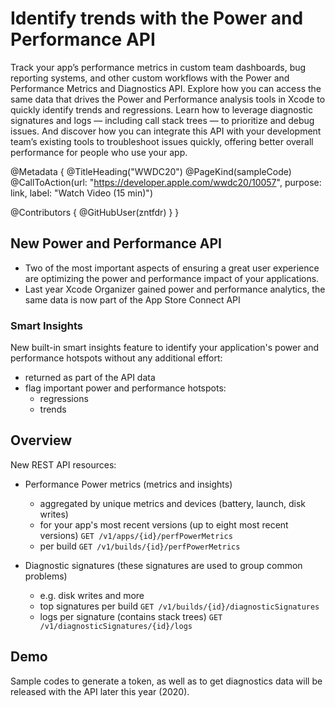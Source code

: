# Identify trends with the Power and Performance API

Track your app’s performance metrics in custom team dashboards, bug reporting systems, and other custom workflows with the Power and Performance Metrics and Diagnostics API. Explore how you can access the same data that drives the Power and Performance analysis tools in Xcode to quickly identify trends and regressions. Learn how to leverage diagnostic signatures and logs — including call stack trees — to prioritize and debug issues. And discover how you can integrate this API with your development team’s existing tools to troubleshoot issues quickly, offering better overall performance for people who use your app.

@Metadata {
   @TitleHeading("WWDC20")
   @PageKind(sampleCode)
   @CallToAction(url: "https://developer.apple.com/wwdc20/10057", purpose: link, label: "Watch Video (15 min)")

   @Contributors {
      @GitHubUser(zntfdr)
   }
}



## New Power and Performance API

- Two of the most important aspects of ensuring a great user experience are optimizing the power and performance impact of your applications. 
- Last year Xcode Organizer gained power and performance analytics, the same data is now part of the App Store Connect API

### Smart Insights

New built-in smart insights feature to identify your application's power and performance hotspots without any additional effort:

- returned as part of the API data
- flag important power and performance hotspots:
  - regressions
  - trends

## Overview

New REST API resources:

- Performance Power metrics (metrics and insights)
  - aggregated by unique metrics and devices (battery, launch, disk writes)
  - for your app's most recent versions (up to eight most recent versions) `GET /v1/apps/{id}/perfPowerMetrics`
  - per build `GET /v1/builds/{id}/perfPowerMetrics`

- Diagnostic signatures (these signatures are used to group common problems)
  - e.g. disk writes and more
  - top signatures per build `GET /v1/builds/{id}/diagnosticSignatures`
  - logs per signature (contains stack trees) `GET /v1/diagnosticSignatures/{id}/logs` 

## Demo

Sample codes to generate a token, as well as to get diagnostics data will be released with the API later this year (2020).